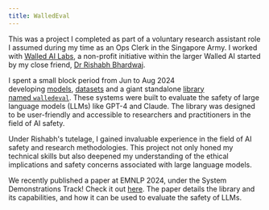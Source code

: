 ```yaml
---
title: WalledEval
---
```

This was a project I completed as part of a voluntary research assistant role I assumed during my time as an Ops Clerk in the Singapore Army. I worked with [Walled AI Labs](https://github.com/walledai), a non-profit initiative within the larger Walled AI started by my close friend, [Dr Rishabh Bhardwaj](../people/rishabh-bhardwaj.md).

I spent a small block period from Jun to Aug 2024 developing [models](https://hf.co/walledai/walledguard-c), [datasets](https://hf.co/datasets/walledai/SGXSTest) and a giant standalone [library named `walledeval`](https://github.com/walledai/walledeval). These systems were built to evaluate the safety of large language models (LLMs) like GPT-4 and Claude. The library was designed to be user-friendly and accessible to researchers and practitioners in the field of AI safety.

Under Rishabh's tutelage, I gained invaluable experience in the field of AI safety and research methodologies. This project not only honed my technical skills but also deepened my understanding of the ethical implications and safety concerns associated with large language models.

We recently published a paper at EMNLP 2024, under the System Demonstrations Track! Check it out [here](https://aclanthology.org/2024.emnlp-demo.42/). The paper details the library and its capabilities, and how it can be used to evaluate the safety of LLMs.
